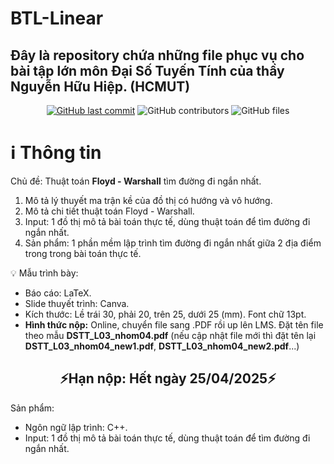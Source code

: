 # BTL-Linear
<h2>Đây là repository chứa những file phục vụ cho bài tập lớn môn Đại Số Tuyến Tính của thầy Nguyễn Hữu Hiệp. (HCMUT)   </h2>
<div align="center">
    <a href="https://github.com/truonghienminh-HCMUT/BTL-Linear">
    <img src="https://img.shields.io/github/last-commit/truonghienminh-HCMUT/BTL-Linear?style=for-the-badge&logo=github&logoColor=white"
         alt="GitHub last commit"></a>
    <img src="https://img.shields.io/github/contributors/truonghienminh-HCMUT/BTL-Linear?color=blue&logo=github&logoColor=green&style=for-the-badge" alt="GitHub contributors">
    <img src="https://img.shields.io/github/directory-file-count/truonghienminh-HCMUT/BTL-Linear?type=file&logo=files&logoColor=white&style=for-the-badge" alt="GitHub files">
</div>

# ℹ Thông tin
Chủ đề: Thuật toán **Floyd - Warshall** tìm đường đi ngắn nhất.

1) Mô tả lý thuyết ma trận kề của đồ thị có hướng và vô hướng.
2) Mô tả chi tiết thuật toán Floyd - Warshall.
3) Input: 1 đồ thị mô tả bài toán thực tế, dùng thuật toán để tìm đường đi ngắn nhất.
4) Sản phẩm: 1 phần mềm lập trình tìm đường đi ngắn nhất giữa 2 địa điểm trong trong bài toán thực tế.

💡 Mẫu trình bày:
- Báo cáo: LaTeX.
- Slide thuyết trình: Canva.
- Kích thước: Lề trái 30, phải 20, trên 25, dưới 25 (mm). Font chữ 13pt.
- **Hình thức nộp:** Online, chuyển file sang .PDF rồi up lên LMS. Đặt tên file theo mẫu __DSTT_L03_nhom04.pdf__ (nếu cập nhật file mới thì đặt tên lại __DSTT_L03_nhom04_new1.pdf__, __DSTT_L03_nhom04_new2.pdf__...)
<div align="center"><h2>⚡Hạn nộp: Hết ngày 25/04/2025⚡</h2></div>

Sản phẩm:
- Ngôn ngữ lập trình: C++.
- Input: 1 đồ thị mô tả bài toán thực tế, dùng thuật toán để tìm đường đi ngắn nhất.

